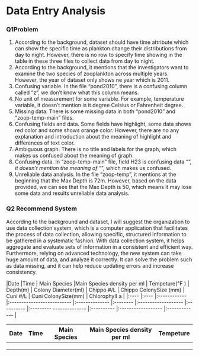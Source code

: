 
# **Data Entry Analysis** 
### **Q1Problem**
1. According to the background, dataset should have time attribute which can show the specific time as plankton change their distributions from day to night. However, there is no row to specify time showing in the table in these three files to collect data from day to night.
2. According to the background, it mentions that the investigators want to examine the two species of zooplankton across multiple years. However, the year of dataset only shows ne year which is 2011.
3. Confusing variable. In the file “pond2010”, there is a confusing column called “z”, we don’t know what this column means.
4. No unit of measurement for some variable. For example, temperature variable, it doesn’t mention is it degree Celsius or Fahrenheit degree.
5. Missing data. There is some missing data in both “pond2010” and “zoop-temp-main” files.
6. Confusing fields and data. Some fields have highlight, some data shows red color and some shows orange color. However, there are no any explanation and introduction about the meaning of highlight and differences of text color.
7. Ambiguous graph. There is no title and labels for the graph, which makes us confused about the meaning of graph.
8. Confusing data. In “zoop-temp-main” file, field H23 is confusing data “*”, it doesn’t mention the meaning of “*”, which makes us confused.  
9. Unreliable data analysis. In the file “zoop-temp”, it mentions at the beginning that the Max Depth is 72m. However, based on the data provided, we can see that the Max Depth is 50, which means it may lose some data and results unreliable data analysis. 

### **Q2 Recommend System**
According to the background and dataset, I will suggest the organization to use data collection system, which is a computer application that facilitates the process of data collection, allowing specific, structured information to be gathered in a systematic fashion. With data collection system, it helps aggregate and evaluate sets of information in a consistent and efficient way. Furthermore, relying on advanced technology, the new system can take huge amount of data, and analyze it correctly. It can solve the problem such as data missing, and it can help reduce updating errors and increase consistency. 

 |Date |Time | Main Species |Main Species density per ml | Tempeture(℉ ) | Depth(m) | Colony Diameter(ml) | Chippo #/L | Chippo ColonySize (mm) | Cuni #/L | Cuni ColonySize(mm) | ChlorophyII a | 
 |:---- |:---- |:------------ |:-------------------------- |:-------------- |:-------- |:------------------- |:---------- |:---------
 -------------- |:---------- |:------------------ |:------------- |
 
| Date | Time | Main Species  | Main Species density per ml  | Tempeture  |
|------|-----|-----------------|------------------------------|-----------|
|   |   |   |   |   |
|   |   |   |   |   |
|   |   |   |   |   |
